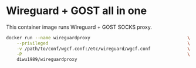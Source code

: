# Wireguard + GOST all in one

This container image runs Wireguard + GOST SOCKS proxy.

```bash
docker run --name wireguardproxy                                     \
    --privileged                                                     \
    -v /path/to/conf/wgcf.conf:/etc/wireguard/wgcf.conf              \
    -P                                                               \
    diwu1989/wireguardproxy
```
